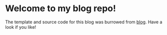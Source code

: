 # Welcome to my blog repo!
The template and source code for this blog was burrowed from [blog](https://hummat.github.io). Have a look if you like!
